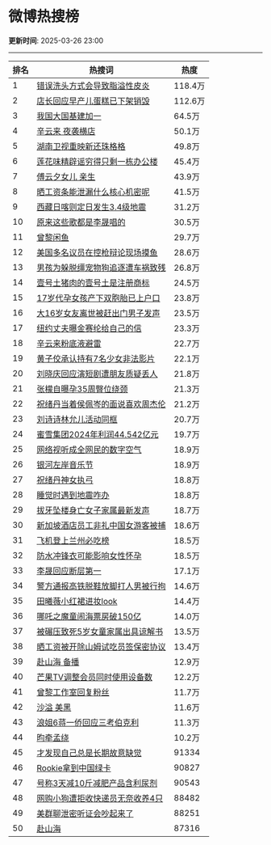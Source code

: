 # 微博热搜榜

**更新时间**: 2025-03-26 23:00

---

| 排名 | 热搜词 | 热度 |
|------|--------|------|
| 1 | [错误洗头方式会导致脂溢性皮炎](https://s.weibo.com/weibo?q=%E9%94%99%E8%AF%AF%E6%B4%97%E5%A4%B4%E6%96%B9%E5%BC%8F%E4%BC%9A%E5%AF%BC%E8%87%B4%E8%84%82%E6%BA%A2%E6%80%A7%E7%9A%AE%E7%82%8E) | 118.4万 |
| 2 | [店长回应早产儿蛋糕已下架销毁](https://s.weibo.com/weibo?q=%E5%BA%97%E9%95%BF%E5%9B%9E%E5%BA%94%E6%97%A9%E4%BA%A7%E5%84%BF%E8%9B%8B%E7%B3%95%E5%B7%B2%E4%B8%8B%E6%9E%B6%E9%94%80%E6%AF%81) | 112.6万 |
| 3 | [我国大国基建加一](https://s.weibo.com/weibo?q=%E6%88%91%E5%9B%BD%E5%A4%A7%E5%9B%BD%E5%9F%BA%E5%BB%BA%E5%8A%A0%E4%B8%80) | 64.5万 |
| 4 | [辛云来 夜袭横店](https://s.weibo.com/weibo?q=%E8%BE%9B%E4%BA%91%E6%9D%A5%20%E5%A4%9C%E8%A2%AD%E6%A8%AA%E5%BA%97) | 50.1万 |
| 5 | [湖南卫视重映新还珠格格](https://s.weibo.com/weibo?q=%E6%B9%96%E5%8D%97%E5%8D%AB%E8%A7%86%E9%87%8D%E6%98%A0%E6%96%B0%E8%BF%98%E7%8F%A0%E6%A0%BC%E6%A0%BC) | 49.8万 |
| 6 | [莲花味精辟谣穷得只剩一栋办公楼](https://s.weibo.com/weibo?q=%E8%8E%B2%E8%8A%B1%E5%91%B3%E7%B2%BE%E8%BE%9F%E8%B0%A3%E7%A9%B7%E5%BE%97%E5%8F%AA%E5%89%A9%E4%B8%80%E6%A0%8B%E5%8A%9E%E5%85%AC%E6%A5%BC) | 45.4万 |
| 7 | [傅云夕女儿 亲生](https://s.weibo.com/weibo?q=%E5%82%85%E4%BA%91%E5%A4%95%E5%A5%B3%E5%84%BF%20%E4%BA%B2%E7%94%9F) | 43.9万 |
| 8 | [晒工资条能泄漏什么核心机密呢](https://s.weibo.com/weibo?q=%E6%99%92%E5%B7%A5%E8%B5%84%E6%9D%A1%E8%83%BD%E6%B3%84%E6%BC%8F%E4%BB%80%E4%B9%88%E6%A0%B8%E5%BF%83%E6%9C%BA%E5%AF%86%E5%91%A2) | 41.5万 |
| 9 | [西藏日喀则定日发生3.4级地震](https://s.weibo.com/weibo?q=%E8%A5%BF%E8%97%8F%E6%97%A5%E5%96%80%E5%88%99%E5%AE%9A%E6%97%A5%E5%8F%91%E7%94%9F3.4%E7%BA%A7%E5%9C%B0%E9%9C%87) | 31.2万 |
| 10 | [原来这些歌都是李晟唱的](https://s.weibo.com/weibo?q=%E5%8E%9F%E6%9D%A5%E8%BF%99%E4%BA%9B%E6%AD%8C%E9%83%BD%E6%98%AF%E6%9D%8E%E6%99%9F%E5%94%B1%E7%9A%84) | 30.5万 |
| 11 | [曾黎闲鱼](https://s.weibo.com/weibo?q=%E6%9B%BE%E9%BB%8E%E9%97%B2%E9%B1%BC) | 29.7万 |
| 12 | [美国多名议员在控枪辩论现场摸鱼](https://s.weibo.com/weibo?q=%E7%BE%8E%E5%9B%BD%E5%A4%9A%E5%90%8D%E8%AE%AE%E5%91%98%E5%9C%A8%E6%8E%A7%E6%9E%AA%E8%BE%A9%E8%AE%BA%E7%8E%B0%E5%9C%BA%E6%91%B8%E9%B1%BC) | 28.6万 |
| 13 | [男孩为躲脱缰宠物狗追逐遭车祸致残](https://s.weibo.com/weibo?q=%E7%94%B7%E5%AD%A9%E4%B8%BA%E8%BA%B2%E8%84%B1%E7%BC%B0%E5%AE%A0%E7%89%A9%E7%8B%97%E8%BF%BD%E9%80%90%E9%81%AD%E8%BD%A6%E7%A5%B8%E8%87%B4%E6%AE%8B) | 26.8万 |
| 14 | [壹号土猪肉的壹号土是注册商标](https://s.weibo.com/weibo?q=%E5%A3%B9%E5%8F%B7%E5%9C%9F%E7%8C%AA%E8%82%89%E7%9A%84%E5%A3%B9%E5%8F%B7%E5%9C%9F%E6%98%AF%E6%B3%A8%E5%86%8C%E5%95%86%E6%A0%87) | 24.5万 |
| 15 | [17岁代孕女孩产下双胞胎已上户口](https://s.weibo.com/weibo?q=17%E5%B2%81%E4%BB%A3%E5%AD%95%E5%A5%B3%E5%AD%A9%E4%BA%A7%E4%B8%8B%E5%8F%8C%E8%83%9E%E8%83%8E%E5%B7%B2%E4%B8%8A%E6%88%B7%E5%8F%A3) | 23.8万 |
| 16 | [大16岁女友离世被赶出门男子发声](https://s.weibo.com/weibo?q=%E5%A4%A716%E5%B2%81%E5%A5%B3%E5%8F%8B%E7%A6%BB%E4%B8%96%E8%A2%AB%E8%B5%B6%E5%87%BA%E9%97%A8%E7%94%B7%E5%AD%90%E5%8F%91%E5%A3%B0) | 23.5万 |
| 17 | [纽约丈夫曝金赛纶给自己的信](https://s.weibo.com/weibo?q=%E7%BA%BD%E7%BA%A6%E4%B8%88%E5%A4%AB%E6%9B%9D%E9%87%91%E8%B5%9B%E7%BA%B6%E7%BB%99%E8%87%AA%E5%B7%B1%E7%9A%84%E4%BF%A1) | 23.3万 |
| 18 | [辛云来粉底液避雷](https://s.weibo.com/weibo?q=%E8%BE%9B%E4%BA%91%E6%9D%A5%E7%B2%89%E5%BA%95%E6%B6%B2%E9%81%BF%E9%9B%B7) | 22.7万 |
| 19 | [黄子佼承认持有7名少女非法影片](https://s.weibo.com/weibo?q=%E9%BB%84%E5%AD%90%E4%BD%BC%E6%89%BF%E8%AE%A4%E6%8C%81%E6%9C%897%E5%90%8D%E5%B0%91%E5%A5%B3%E9%9D%9E%E6%B3%95%E5%BD%B1%E7%89%87) | 22.1万 |
| 20 | [刘晓庆回应演短剧遭朋友质疑丢人](https://s.weibo.com/weibo?q=%E5%88%98%E6%99%93%E5%BA%86%E5%9B%9E%E5%BA%94%E6%BC%94%E7%9F%AD%E5%89%A7%E9%81%AD%E6%9C%8B%E5%8F%8B%E8%B4%A8%E7%96%91%E4%B8%A2%E4%BA%BA) | 21.8万 |
| 21 | [张檬自曝孕35周臀位绕颈](https://s.weibo.com/weibo?q=%E5%BC%A0%E6%AA%AC%E8%87%AA%E6%9B%9D%E5%AD%9535%E5%91%A8%E8%87%80%E4%BD%8D%E7%BB%95%E9%A2%88) | 21.3万 |
| 22 | [祝绪丹当着侯佩岑的面说喜欢周杰伦](https://s.weibo.com/weibo?q=%E7%A5%9D%E7%BB%AA%E4%B8%B9%E5%BD%93%E7%9D%80%E4%BE%AF%E4%BD%A9%E5%B2%91%E7%9A%84%E9%9D%A2%E8%AF%B4%E5%96%9C%E6%AC%A2%E5%91%A8%E6%9D%B0%E4%BC%A6) | 21.2万 |
| 23 | [刘诗诗林允儿活动同框](https://s.weibo.com/weibo?q=%E5%88%98%E8%AF%97%E8%AF%97%E6%9E%97%E5%85%81%E5%84%BF%E6%B4%BB%E5%8A%A8%E5%90%8C%E6%A1%86) | 20.7万 |
| 24 | [蜜雪集团2024年利润44.542亿元](https://s.weibo.com/weibo?q=%E8%9C%9C%E9%9B%AA%E9%9B%86%E5%9B%A22024%E5%B9%B4%E5%88%A9%E6%B6%A644.542%E4%BA%BF%E5%85%83) | 19.7万 |
| 25 | [网络视听成全网民的数字空气](https://s.weibo.com/weibo?q=%E7%BD%91%E7%BB%9C%E8%A7%86%E5%90%AC%E6%88%90%E5%85%A8%E7%BD%91%E6%B0%91%E7%9A%84%E6%95%B0%E5%AD%97%E7%A9%BA%E6%B0%94) | 18.9万 |
| 26 | [银河左岸音乐节](https://s.weibo.com/weibo?q=%E9%93%B6%E6%B2%B3%E5%B7%A6%E5%B2%B8%E9%9F%B3%E4%B9%90%E8%8A%82) | 18.9万 |
| 27 | [祝绪丹神女执弓](https://s.weibo.com/weibo?q=%E7%A5%9D%E7%BB%AA%E4%B8%B9%E7%A5%9E%E5%A5%B3%E6%89%A7%E5%BC%93) | 18.8万 |
| 28 | [睡觉时遇到地震咋办](https://s.weibo.com/weibo?q=%E7%9D%A1%E8%A7%89%E6%97%B6%E9%81%87%E5%88%B0%E5%9C%B0%E9%9C%87%E5%92%8B%E5%8A%9E) | 18.8万 |
| 29 | [拔牙坠楼身亡女子家属最新发声](https://s.weibo.com/weibo?q=%E6%8B%94%E7%89%99%E5%9D%A0%E6%A5%BC%E8%BA%AB%E4%BA%A1%E5%A5%B3%E5%AD%90%E5%AE%B6%E5%B1%9E%E6%9C%80%E6%96%B0%E5%8F%91%E5%A3%B0) | 18.7万 |
| 30 | [新加坡酒店员工非礼中国女游客被捕](https://s.weibo.com/weibo?q=%E6%96%B0%E5%8A%A0%E5%9D%A1%E9%85%92%E5%BA%97%E5%91%98%E5%B7%A5%E9%9D%9E%E7%A4%BC%E4%B8%AD%E5%9B%BD%E5%A5%B3%E6%B8%B8%E5%AE%A2%E8%A2%AB%E6%8D%95) | 18.6万 |
| 31 | [飞机登上兰州必吃榜](https://s.weibo.com/weibo?q=%E9%A3%9E%E6%9C%BA%E7%99%BB%E4%B8%8A%E5%85%B0%E5%B7%9E%E5%BF%85%E5%90%83%E6%A6%9C) | 18.5万 |
| 32 | [防水冲锋衣可能影响女性怀孕](https://s.weibo.com/weibo?q=%E9%98%B2%E6%B0%B4%E5%86%B2%E9%94%8B%E8%A1%A3%E5%8F%AF%E8%83%BD%E5%BD%B1%E5%93%8D%E5%A5%B3%E6%80%A7%E6%80%80%E5%AD%95) | 18.5万 |
| 33 | [李晟回应断层第一](https://s.weibo.com/weibo?q=%E6%9D%8E%E6%99%9F%E5%9B%9E%E5%BA%94%E6%96%AD%E5%B1%82%E7%AC%AC%E4%B8%80) | 17.1万 |
| 34 | [警方通报高铁脱鞋放脚打人男被行拘](https://s.weibo.com/weibo?q=%E8%AD%A6%E6%96%B9%E9%80%9A%E6%8A%A5%E9%AB%98%E9%93%81%E8%84%B1%E9%9E%8B%E6%94%BE%E8%84%9A%E6%89%93%E4%BA%BA%E7%94%B7%E8%A2%AB%E8%A1%8C%E6%8B%98) | 14.6万 |
| 35 | [田曦薇小红裙进妆look](https://s.weibo.com/weibo?q=%E7%94%B0%E6%9B%A6%E8%96%87%E5%B0%8F%E7%BA%A2%E8%A3%99%E8%BF%9B%E5%A6%86look) | 14.4万 |
| 36 | [哪吒之魔童闹海票房破150亿](https://s.weibo.com/weibo?q=%E5%93%AA%E5%90%92%E4%B9%8B%E9%AD%94%E7%AB%A5%E9%97%B9%E6%B5%B7%E7%A5%A8%E6%88%BF%E7%A0%B4150%E4%BA%BF) | 14.0万 |
| 37 | [被碾压致死5岁女童家属出具谅解书](https://s.weibo.com/weibo?q=%E8%A2%AB%E7%A2%BE%E5%8E%8B%E8%87%B4%E6%AD%BB5%E5%B2%81%E5%A5%B3%E7%AB%A5%E5%AE%B6%E5%B1%9E%E5%87%BA%E5%85%B7%E8%B0%85%E8%A7%A3%E4%B9%A6) | 13.5万 |
| 38 | [晒工资被开除山姆试吃员签保密协议](https://s.weibo.com/weibo?q=%E6%99%92%E5%B7%A5%E8%B5%84%E8%A2%AB%E5%BC%80%E9%99%A4%E5%B1%B1%E5%A7%86%E8%AF%95%E5%90%83%E5%91%98%E7%AD%BE%E4%BF%9D%E5%AF%86%E5%8D%8F%E8%AE%AE) | 13.4万 |
| 39 | [赴山海 备播](https://s.weibo.com/weibo?q=%E8%B5%B4%E5%B1%B1%E6%B5%B7%20%E5%A4%87%E6%92%AD) | 12.9万 |
| 40 | [芒果TV调整会员同时使用设备数](https://s.weibo.com/weibo?q=%E8%8A%92%E6%9E%9CTV%E8%B0%83%E6%95%B4%E4%BC%9A%E5%91%98%E5%90%8C%E6%97%B6%E4%BD%BF%E7%94%A8%E8%AE%BE%E5%A4%87%E6%95%B0) | 12.2万 |
| 41 | [曾黎工作室回复粉丝](https://s.weibo.com/weibo?q=%E6%9B%BE%E9%BB%8E%E5%B7%A5%E4%BD%9C%E5%AE%A4%E5%9B%9E%E5%A4%8D%E7%B2%89%E4%B8%9D) | 11.7万 |
| 42 | [沙溢 美黑](https://s.weibo.com/weibo?q=%E6%B2%99%E6%BA%A2%20%E7%BE%8E%E9%BB%91) | 11.6万 |
| 43 | [浪姐6蒋一侨回应三考伯克利](https://s.weibo.com/weibo?q=%E6%B5%AA%E5%A7%906%E8%92%8B%E4%B8%80%E4%BE%A8%E5%9B%9E%E5%BA%94%E4%B8%89%E8%80%83%E4%BC%AF%E5%85%8B%E5%88%A9) | 11.3万 |
| 44 | [昀牵孟绕](https://s.weibo.com/weibo?q=%E6%98%80%E7%89%B5%E5%AD%9F%E7%BB%95) | 10.2万 |
| 45 | [才发现自己总是长期故意缺觉](https://s.weibo.com/weibo?q=%E6%89%8D%E5%8F%91%E7%8E%B0%E8%87%AA%E5%B7%B1%E6%80%BB%E6%98%AF%E9%95%BF%E6%9C%9F%E6%95%85%E6%84%8F%E7%BC%BA%E8%A7%89) | 91334 |
| 46 | [Rookie拿到中国绿卡](https://s.weibo.com/weibo?q=Rookie%E6%8B%BF%E5%88%B0%E4%B8%AD%E5%9B%BD%E7%BB%BF%E5%8D%A1) | 90827 |
| 47 | [号称3天减10斤减肥产品含利尿剂](https://s.weibo.com/weibo?q=%E5%8F%B7%E7%A7%B03%E5%A4%A9%E5%87%8F10%E6%96%A4%E5%87%8F%E8%82%A5%E4%BA%A7%E5%93%81%E5%90%AB%E5%88%A9%E5%B0%BF%E5%89%82) | 90543 |
| 48 | [网购小狗遭拒收快递员无奈收养4只](https://s.weibo.com/weibo?q=%E7%BD%91%E8%B4%AD%E5%B0%8F%E7%8B%97%E9%81%AD%E6%8B%92%E6%94%B6%E5%BF%AB%E9%80%92%E5%91%98%E6%97%A0%E5%A5%88%E6%94%B6%E5%85%BB4%E5%8F%AA) | 88482 |
| 49 | [美群聊泄密听证会吵起来了](https://s.weibo.com/weibo?q=%E7%BE%8E%E7%BE%A4%E8%81%8A%E6%B3%84%E5%AF%86%E5%90%AC%E8%AF%81%E4%BC%9A%E5%90%B5%E8%B5%B7%E6%9D%A5%E4%BA%86) | 88251 |
| 50 | [赴山海](https://s.weibo.com/weibo?q=%E8%B5%B4%E5%B1%B1%E6%B5%B7) | 87316 |
